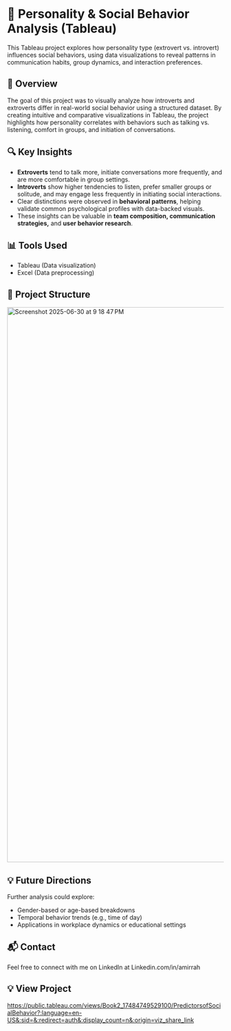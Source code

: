 # 🧠 Personality & Social Behavior Analysis (Tableau)

This Tableau project explores how personality type (extrovert vs. introvert) influences social behaviors, using data visualizations to reveal patterns in communication habits, group dynamics, and interaction preferences.

## 📌 Overview
The goal of this project was to visually analyze how introverts and extroverts differ in real-world social behavior using a structured dataset. By creating intuitive and comparative visualizations in Tableau, the project highlights how personality correlates with behaviors such as talking vs. listening, comfort in groups, and initiation of conversations.

## 🔍 Key Insights
- **Extroverts** tend to talk more, initiate conversations more frequently, and are more comfortable in group settings.
- **Introverts** show higher tendencies to listen, prefer smaller groups or solitude, and may engage less frequently in initiating social interactions.
- Clear distinctions were observed in **behavioral patterns**, helping validate common psychological profiles with data-backed visuals.
- These insights can be valuable in **team composition, communication strategies,** and **user behavior research**.

## 📊 Tools Used
- Tableau (Data visualization)
- Excel (Data preprocessing)

## 📂 Project Structure
<img width="1293" alt="Screenshot 2025-06-30 at 9 18 47 PM" src="https://github.com/user-attachments/assets/5fd158e0-b262-4d89-a710-58c3b86e4d1c" />

## 💡 Future Directions
Further analysis could explore:
- Gender-based or age-based breakdowns
- Temporal behavior trends (e.g., time of day)
- Applications in workplace dynamics or educational settings

## 📬 Contact
Feel free to connect with me on LinkedIn at Linkedin.com/in/amirrah

## 💡 View Project
https://public.tableau.com/views/Book2_17484749529100/PredictorsofSocialBehavior?:language=en-US&:sid=&:redirect=auth&:display_count=n&:origin=viz_share_link

